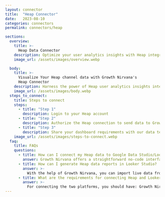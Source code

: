 ```yaml
---
layout: connector
title:  "Heap Connector"
date:   2023-08-10
categories: connectors
permalink: connectors/heap

sections:
  overview:
    title: >-
      Heap Data Connector
    description: Optimize your user analytics insights with Heap integration. Seamlessly merge user interaction data from Heap with Looker Studio's analytical capabilities, unlocking insights that shape user experiences, engagement strategies, and operational excellence.
    image_url: /assets/images/overview.webp

  body:
    title: >-
      Visualize Your Heap channel data with Growth Nirvana's
      Heap Connector
    description: Harness the power of Heap user analytics insights integrated into Looker Studio for strategic user-centric decisions.
    image_url: /assets/images/body.webp
  steps_to_connect:
    title: Steps to connect
    steps:
      - title: "Step 1"
        description: Login to your Heap account
      - title: "Step 2"
        description: Authorize the Heap connection to send data to Growth Nirvana
      - title: "Step 3"
        description: Share your dashboard requirements with our data team. We will build the report for you.
    image_url: /assets/images/steps-to-connect.webp
  faq:
    title: FAQs
    questions:
      - title: How can I connect my Heap data to Google Data Studio/Looker Studio?
        answer: Growth Nirvana offers a straightforward no-code interface to connect to Heap data sources.
      - title: How can I generate Heap data reports in Looker Studio?
        answer: >-
          With the help of Growth Nirvana, you can import live data from Heap into Looker Studio. These data can be viewed in charts, tables, and dashboards to generate branded reports that can be shared instantly.
      - title: What are the requirements for connecting Heap and Looker Studio?
        answer: >-
          For connecting the two platforms, you should have: Growth Nirvana Account and Heap Ads Account
---
```


